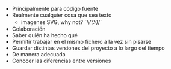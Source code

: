 * Principalmente para código fuente
 * Realmente cualquier cosa que sea texto
   * imagenes SVG, why not? ¯\\_(ツ)_/¯
* Colaboración
 * Saber quién ha hecho qué
 * Permitir trabajar en el mismo fichero a la vez sin pisarse
* Guardar distintas versiones del proyecto a lo largo del tiempo
 * De manera adecuada
 * Conocer las diferencias entre versiones
